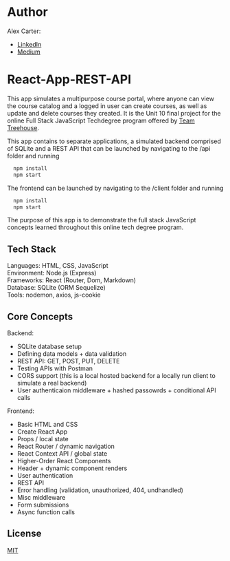 # Author
Alex Carter:
* <a href="https://www.linkedin.com/in/alexandertcarter/" target="_blank">LinkedIn</a>
* <a href="https://medium.com/@AlexCartaz" target="_blank">Medium</a>

# React-App-REST-API
This app simulates a multipurpose course portal, where anyone can view the course catalog and a logged in user can create courses, as well as update and delete courses they created. It is the Unit 10 final project for the online Full Stack JavaScript Techdegree program offered by <a href="https://teamtreehouse.com/techdegree/full-stack-javascript" target="_blank">Team Treehouse</a>.

This app contains to separate applications, a simulated backend comprised of SQLite and a REST API that can be launched by navigating to the /api folder and running

```bash
  npm install
  npm start
```

The frontend can be launched by navigating to the /client folder and running

```bash
  npm install
  npm start
```

The purpose of this app is to demonstrate the full stack JavaScript concepts learned throughout this online tech degree program.

## Tech Stack

Languages: HTML, CSS, JavaScript\
Environment: Node.js (Express)\
Frameworks: React (Router, Dom, Markdown)\
Database: SQLite (ORM Sequelize)\
Tools: nodemon, axios, js-cookie

## Core Concepts

Backend:
 * SQLite database setup 
 * Defining data models + data validation
 * REST API: GET, POST, PUT, DELETE 
 * Testing APIs with Postman
 * CORS support (this is a local hosted backend for a locally run client to simulate a real backend)
 * User authenticaion middleware + hashed passowrds + conditional API calls

Frontend:
* Basic HTML and CSS
* Create React App
* Props / local state
* React Router / dynamic navigation
* React Context API / global state
* Higher-Order React Components
* Header + dynamic component renders
* User authentication
* REST API
* Error handling (validation, unauthorized, 404, undhandled)
* Misc middleware
* Form submissions
* Async function calls

## License

[MIT](https://choosealicense.com/licenses/mit/)